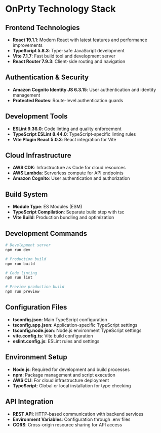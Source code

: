 # OnPrty Technology Stack

## Frontend Technologies
- **React 19.1.1**: Modern React with latest features and performance improvements
- **TypeScript 5.8.3**: Type-safe JavaScript development
- **Vite 7.1.7**: Fast build tool and development server
- **React Router 7.9.3**: Client-side routing and navigation

## Authentication & Security
- **Amazon Cognito Identity JS 6.3.15**: User authentication and identity management
- **Protected Routes**: Route-level authentication guards

## Development Tools
- **ESLint 9.36.0**: Code linting and quality enforcement
- **TypeScript ESLint 8.44.0**: TypeScript-specific linting rules
- **Vite Plugin React 5.0.3**: React integration for Vite

## Cloud Infrastructure
- **AWS CDK**: Infrastructure as Code for cloud resources
- **AWS Lambda**: Serverless compute for API endpoints
- **Amazon Cognito**: User authentication and authorization

## Build System
- **Module Type**: ES Modules (ESM)
- **TypeScript Compilation**: Separate build step with tsc
- **Vite Build**: Production bundling and optimization

## Development Commands
```bash
# Development server
npm run dev

# Production build
npm run build

# Code linting
npm run lint

# Preview production build
npm run preview
```

## Configuration Files
- **tsconfig.json**: Main TypeScript configuration
- **tsconfig.app.json**: Application-specific TypeScript settings
- **tsconfig.node.json**: Node.js environment TypeScript settings
- **vite.config.ts**: Vite build configuration
- **eslint.config.js**: ESLint rules and settings

## Environment Setup
- **Node.js**: Required for development and build processes
- **npm**: Package management and script execution
- **AWS CLI**: For cloud infrastructure deployment
- **TypeScript**: Global or local installation for type checking

## API Integration
- **REST API**: HTTP-based communication with backend services
- **Environment Variables**: Configuration through .env files
- **CORS**: Cross-origin resource sharing for API access